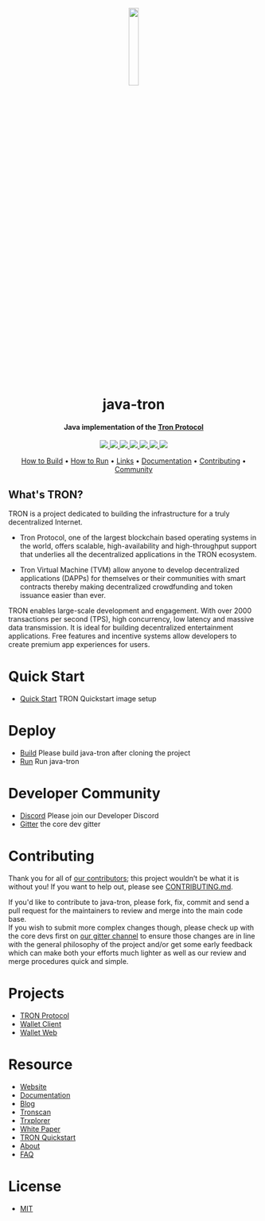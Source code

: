<h1 align="center">
  <br>
  <img width=20% src="https://github.com/tronprotocol/wiki/blob/master/images/java-tron.jpg?raw=true">
  <br>
  java-tron
  <br>
</h1>

<h4 align="center">
  Java implementation of the <a href="https://tron.network">Tron Protocol</a>
</h4>


<p align="center">
  <a href="https://discord.gg/GsRgsTD">
    <img src="https://img.shields.io/badge/chat-on%20discord-brightgreen.svg">
  </a>
    
  <a href="https://travis-ci.org/tronprotocol/java-tron">
    <img src="https://travis-ci.org/tronprotocol/java-tron.svg?branch=develop">
  </a>
  
  <a href="https://codecov.io/gh/tronprotocol/java-tron">
    <img src="https://codecov.io/gh/tronprotocol/java-tron/branch/develop/graph/badge.svg" />
  </a>
  
  <a href="https://github.com/tronprotocol/java-tron/issues">
    <img src="https://img.shields.io/github/issues/tronprotocol/java-tron.svg">
  </a>
  
  <a href="https://github.com/tronprotocol/java-tron/pulls">
    <img src="https://img.shields.io/github/issues-pr/tronprotocol/java-tron.svg">
  </a>
  
  <a href="https://github.com/tronprotocol/java-tron/graphs/contributors"> 
    <img src="https://img.shields.io/github/contributors/tronprotocol/java-tron.svg">
  </a>
  
  <a href="LICENSE">
    <img src="https://img.shields.io/github/license/tronprotocol/java-tron.svg">
  </a>
</p>

<p align="center">
  <a href="#how-to-build">How to Build</a> •
  <a href="#running">How to Run</a> •
  <a href="#links">Links</a> •
  <a href="http://developers.tron.network">Documentation</a> •
  <a href="CONTRIBUTING.md">Contributing</a> •
  <a href="#community">Community</a>
</p>

## What's TRON?

TRON is a project dedicated to building the infrastructure for a truly decentralized Internet.    


* Tron Protocol, one of the largest blockchain based operating systems in the world, offers scalable, high-availability and high-throughput support that underlies all the decentralized applications in the TRON ecosystem. 

* Tron Virtual Machine (TVM) allow anyone to develop decentralized applications (DAPPs) for themselves or their communities with smart contracts thereby making decentralized crowdfunding and token issuance easier than ever.

TRON enables large-scale development and engagement. With over 2000 transactions per second (TPS), high concurrency, low latency and massive data transmission. It is ideal for building decentralized entertainment applications. Free features and incentive systems allow developers to create premium app experiences for users.

# Quick Start

* [Quick Start](./quickstart.md) TRON Quickstart image setup

# Deploy
* [Build](https://github.com/tronprotocol/java-tron/build.md) Please build java-tron after cloning the project  
* [Run](https://github.com/tronprotocol/java-tron/run.md) Run java-tron

# Developer Community

* [Discord](https://discord.gg/GsRgsTD) Please join our Developer Discord
* [Gitter](https://gitter.im/tronprotocol/allcoredev) the core dev gitter

# Contributing
Thank you for all of [our contributors](https://github.com/tronprotocol/java-tron/graphs/contributors); this project wouldn’t be what it is without you! If you want to help out, please see [CONTRIBUTING.md](CONTRIBUTING.md).

If you'd like to contribute to java-tron, please fork, fix, commit and send a pull request for the maintainers to review and merge into the main code base.   
If you wish to submit more complex changes though, please check up with the core devs first on [our gitter channel](https://gitter.im/tronprotocol/allcoredev) to ensure those changes are 
in line with the general philosophy of the project and/or get some early feedback which can make both your efforts much lighter as well as our review and merge procedures quick and simple.

# Projects
* [TRON Protocol](https://github.com/tronprotocol/protocol)
* [Wallet Client](https://github.com/tronprotocol/wallet-cli)
* [Wallet Web](https://github.com/tronprotocol/wallet-web)

# Resource
* [Website](https://tron.network/)
* [Documentation](http://developers.tron.network)
* [Blog](https://tronprotocol.github.io/tron-blog/)
* [Tronscan](https://tronscan.org/)
* [Trxplorer](https://www.trxplorer.io/)
* [White Paper](https://tron.network/resources?lng=&name=1)
* [TRON Quickstart](https://developers.tron.network/docs/getting-started-1)
* [About](https://tron.network/about)
* [FAQ](https://tron.network/faq)

# License
* [MIT](https://github.com/tronprotocol/java-tron/blob/master/LICENSE)
